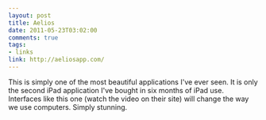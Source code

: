 ```yaml
--- 
layout: post
title: Aelios
date: 2011-05-23T03:02:00
comments: true
tags:
- links
link: http://aeliosapp.com/
---
```

This is simply one of the most beautiful applications I've ever seen. It is only the second iPad application I've bought in six months of iPad use. Interfaces like this one (watch the video on their site) will change the way we use computers. Simply stunning.
